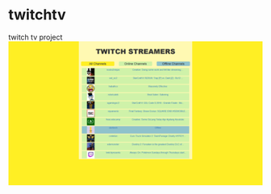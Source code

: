 # twitchtv
twitch tv project
![webpage preview](https://github.com/piecesofreg09/twitchtv/blob/master/twitch.png?raw=true)
